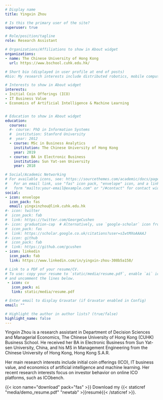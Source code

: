 ```yaml
---
# Display name
title: Yingxin Zhou

# Is this the primary user of the site?
superuser: true

# Role/position/tagline
role: Research Assistant

# Organizations/Affiliations to show in About widget
organizations:
- name: The Chinese University of Hong Kong
  url: https://www.bschool.cuhk.edu.hk/

# Short bio (displayed in user profile at end of posts)
#bio: My research interests include distributed robotics, mobile computing and programmable matter.

# Interests to show in About widget
interests:
- Initial Coin Offerings (ICO)
- IT Business Value
- Economics of Artificial Intelligence & Machine Learning


# Education to show in About widget
education:
  courses:
  #- course: PhD in Information Systems
  #  institution: Stanford University
  #  year: 2012
  - course: MSc in Business Analytics
    institution: The Chinese University of Hong Kong
    year: 2019
  - course: BA in Electronic Business
    institution: Sun Yat-sen University
    year: 2018

# Social/Academic Networking
# For available icons, see: https://sourcethemes.com/academic/docs/page-builder/#icons
#   For an email link, use "fas" icon pack, "envelope" icon, and a link in the
#   form "mailto:your-email@example.com" or "/#contact" for contact widget.
social:
- icon: envelope
  icon_pack: fas
  email: yingxinzhou@link.cuhk.edu.hk
#- icon: twitter
#  icon_pack: fab
#  link: https://twitter.com/GeorgeCushen
#- icon: graduation-cap  # Alternatively, use `google-scholar` icon from `ai` icon pack
#  icon_pack: fas
#  link: https://scholar.google.co.uk/citations?user=sIwtMXoAAAAJ
#- icon: github
#  icon_pack: fab
#  link: https://github.com/gcushen
- icon: linkedin
  icon_pack: fab
  link: https://www.linkedin.com/in/yingxin-zhou-308b5a158/

# Link to a PDF of your resume/CV.
# To use: copy your resume to `static/media/resume.pdf`, enable `ai` icons in `params.toml`, 
# and uncomment the lines below.
 - icon: cv
   icon_pack: ai
   link: static/media/resume.pdf

# Enter email to display Gravatar (if Gravatar enabled in Config)
email: ""

# Highlight the author in author lists? (true/false)
highlight_name: false
---
```


Yingxin Zhou is a research assistant in Department of Decision Sciences and Managerial Economics, The Chinese University of Hong Kong (CUHK) Business School. He received her BA in Electronic Business from Sun Yat-sen University, China, and his MS in Management Engineering from the Chinese University of Hong Kong, Hong Kong S.A.R. 

Her main research interests include initial coin offerings (ICO), IT business value, and economics of artificial intelligence and machine learning. Her recent research interests focus on investor behavior on online ICO platforms, such as ICObench.



{{< icon name="download" pack="fas" >}} Download my {{< staticref "media/demo_resume.pdf" "newtab" >}}resumé{{< /staticref >}}.
